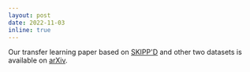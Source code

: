 ```yaml
---
layout: post
date: 2022-11-03
inline: true
---
```


Our transfer learning paper based on <a href='https://github.com/yuhao-nie/Stanford-solar-forecasting-dataset'>SKIPP'D</a> and other two datasets is available on <a href='https://arxiv.org/abs/2211.02108'>arXiv</a>.
